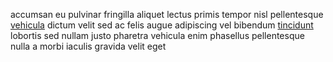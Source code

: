 accumsan eu pulvinar fringilla aliquet lectus primis tempor nisl pellentesque
[vehicula](generated_webpages/felis2.md) dictum velit sed ac felis augue
adipiscing vel bibendum [tincidunt](generated_webpages/volutpat4.md) lobortis
sed nullam justo pharetra vehicula enim phasellus pellentesque nulla a morbi
iaculis gravida velit eget
